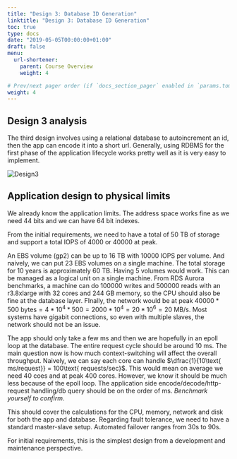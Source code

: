```yaml
---
title: "Design 3: Database ID Generation"
linktitle: "Design 3: Database ID Generation"
toc: true
type: docs
date: "2019-05-05T00:00:00+01:00"
draft: false
menu:
  url-shortener:
    parent: Course Overview
    weight: 4

# Prev/next pager order (if `docs_section_pager` enabled in `params.toml`)
weight: 4
---
```


## Design 3 analysis
The third design involves using a relational database to autoincrement an id, then the app can encode it into a short url. Generally, using RDBMS for the first phase of the application lifecycle works pretty well as it is very easy to implement.

![Design3](/courses/url-shortener/design3.png)

## Application design to physical limits
We already know the application limits. The address space works fine as we need 44 bits and we can have 64 bit indexes.

From the initial requirements, we need to have a total of 50 TB of storage and support a total IOPS of 4000 or 40000 at peak.

An EBS volume (gp2) can be up to 16 TB with 10000 IOPS per volume. And naively, we can put 23 EBS volumes on a single machine. The total storage for 10 years is approximately 60 TB. Having 5 volumes would work. This can be managed as a logical unit on a single machine. From RDS Aurora benchmarks, a machine can do 100000 writes and 500000 reads with an r3.8xlarge with 32 cores and 244 GB memory, so the CPU should also be fine at the database layer. FInally, the network would be at peak $40000 * 500\text{ bytes} = 4 * 10^4 * 500 = 2000 * 10^4 = 20 * 10^6 = 20\text{ MB/s}$. Most systems have gigabit connections, so even with multiple slaves, the network should not be an issue.

The app should only take a few ms and then we are hopefully in an epoll loop at the database. The entire request cycle should be around 10 ms. The main question now is how much context-switching will affect the overall throughput. Naively, we can say each core can handle $\dfrac{1}{10\text{ ms/request}} = 100\text{ requests/sec}$. This would mean on average we need 40 coes and at peak 400 cores. However, we know it should be much less because of the epoll loop. The application side encode/decode/http-request handling/db query should be on the order of ms. *Benchmark yourself to confirm*.

This should cover the calculations for the CPU, memory, network and disk for both the app and database. Regarding fault tolerance, we need to have a standard master-slave setup. Automated failover ranges from 30s to 90s.

For initial requirements, this is the simplest design from a development and maintenance perspective.
